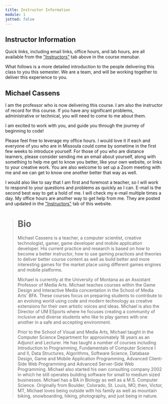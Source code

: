 ```yaml
---
title: Instructor Information
module: 1
jotted: false
---
```


## Instructor Information

Quick links, including email links, office hours, and lab hours, are all available from the ["Instructors"]({{site.baseurl}}/instructors/) tab above in the course menubar.

What follows is a more detailed introduction to the people delivering this class to you this semester. We are a team, and will be working together to deliver this experience to you.


## Michael Cassens

I am the professor who is now delivering this course. I am also the instructor of record for this course. If you have any significant problems, administrative or technical, you will need to come to me about them.

I am excited to work with you, and guide you through the journey of beginning to code!

Please feel free to leverage my office hours. I would love it if each and everyone of you who are in Missoula could come by sometime in the first few weeks to introduce yourself. For those of you who are distance learners, please consider sending me an email about yourself, along with something to help me get to know you better, like your own website, or links to your creative work.  You are also welcome to set up a Zoom meeting with me and we can get to know one another better that way as well.

I would also like to say that I am first and foremost a teacher, so I will work to respond to your questions and problems as quickly as I can. E-mail is the second best way to get a hold of me. I will check my e-mail multiple times a day. My office hours are another way to get help from me. They are posted and updated in the ["Instructors"]({{site.baseurl}}/instructors/) tab of this website.


> # Bio
>
> Michael Cassens is a teacher, a computer scientist, creative technologist, gamer, game developer and mobile application developer.  His current practice and research is based on how to become a better instructor, how to use gaming practices and theories to deliver better course content as well as build better and more interesting games for the market place using different games engines and mobile platforms.
>
> Michael is currently at the University of Montana as an Assistant Professor of Media Arts. Michael teaches courses within the Game Design and Interactive Media concentation in the School of Media Arts' BFA. These courses focus on preparing students to contribute to an evolving world using code and modern technology as creative extensions for their own artistic voices and ideas.  Michael is also the Director of UM ESports where he focuses creating a community of inclusive and diverse students who like to play games with one another in a safe and accepting environment.
>
> Prior to the School of Visual and Media Arts, Michael taught in the Computer Science Department for approximately 18 years as an Adjunct and Lecturer.  He has taught a number of courses including Introduction to Programming, Fundamentals of Computer Science I and II, Data Structures, Algorithms, Software Science, Database Design, Game and Mobile Application Programming, Advanced Client-Side Web Programming and Advanced Server-Side Web Programming. Michael also started his own consulting company 2002 in which he still operates building software for small to medium sized businesses.  Michael has a BA in Biology as well as a M.S. Computer Science. Originally from Boulder, Colorado, St. Louis, MO, then, Victor, MT, Michael loves being outside with his family as well as mountain biking, snowboarding, hiking, photography, and just being in nature.
>



<!--
## Teaching Assistant - TBA

We will have a Teaching Assistant. When this person contact is available, I will email the class. I will also post their information in the ["Instructors"]({{site.baseurl}}/instructors/) tab.

If you are unable to solve problems on your own or through the course "issues forum" (more to come on that later), you should e-mail the TA for help.
-->
<!-- video -->


